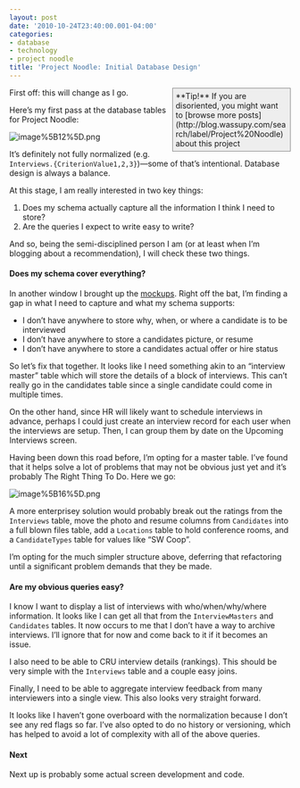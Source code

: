 ```yaml
---
layout: post
date: '2010-10-24T23:40:00.001-04:00'
categories:
- database
- technology
- project noodle
title: 'Project Noodle: Initial Database Design'
---
```


<div style="border-bottom: #888 1px solid; border-left: #888 1px solid; padding-bottom: 5px; background-color: #eee; margin: 0px auto; padding-left: 5px; width: 200px; padding-right: 5px; float: right; border-top: #888 1px solid; border-right: #888 1px solid; padding-top: 5px;">**Tip!** If you are disoriented, you might want to [browse more posts](http://blog.wassupy.com/search/label/Project%20Noodle) about this project</div>

First off: this will change as I go.

Here’s my first pass at the database tables for Project Noodle:

![image%5B12%5D.png](image%5B12%5D.png)

It’s definitely not fully normalized (e.g. <code>Interviews.{CriterionValue1,2,3}</code>)—some of that’s intentional. Database design is always a balance.

At this stage, I am really interested in two key things:  <ol>   <li>Does my schema actually capture all the information I think I need to store? </li>    <li>Are the queries I expect to write easy to write? </li> </ol>

And so, being the semi-disciplined person I am (or at least when I’m blogging about a recommendation), I will check these two things.   <h4>Does my schema cover everything?</h4>

In another window I brought up the [mockups](../2010/2010-09-my-new-project-initial-mockups.html). Right off the bat, I’m finding a gap in what I need to capture and what my schema supports:  <ul>   <li>I don’t have anywhere to store why, when, or where a candidate is to be interviewed </li>    <li>I don’t have anywhere to store a candidates picture, or resume </li>    <li>I don’t have anywhere to store a candidates actual offer or hire status </li> </ul>

So let’s fix that together. It looks like I need something akin to an “interview master” table which will store the details of a block of interviews. This can’t really go in the candidates table since a single candidate could come in multiple times. 

On the other hand, since HR will likely want to schedule interviews in advance, perhaps I could just create an interview record for each user when the interviews are setup. Then, I can group them by date on the Upcoming Interviews screen. 

Having been down this road before, I’m opting for a master table. I’ve found that it helps solve a lot of problems that may not be obvious just yet and it’s probably The Right Thing To Do. Here we go:

![image%5B16%5D.png](image%5B16%5D.png)

A more enterprisey solution would probably break out the ratings from the <code>Interviews</code> table, move the photo and resume columns from <code>Candidates</code> into a full blown files table, add a <code>Locations</code> table to hold conference rooms, and a <code>CandidateTypes</code> table for values like “SW Coop”. 

I’m opting for the much simpler structure above, deferring that refactoring until a significant problem demands that they be made.  <h4>Are my obvious queries easy?</h4>

I know I want to display a list of interviews with who/when/why/where information. It looks like I can get all that from the <code>InterviewMasters</code> and <code>Candidates</code> tables. It now occurs to me that I don’t have a way to archive interviews. I’ll ignore that for now and come back to it if it becomes an issue.

I also need to be able to CRU interview details (rankings). This should be very simple with the <code>Interviews</code> table and a couple easy joins.

Finally, I need to be able to aggregate interview feedback from many interviewers into a single view. This also looks very straight forward.

It looks like I haven’t gone overboard with the normalization because I don’t see any red flags so far. I’ve also opted to do no history or versioning, which has helped to avoid a lot of complexity with all of the above queries.  <h4>Next</h4>

Next up is probably some actual screen development and code.
